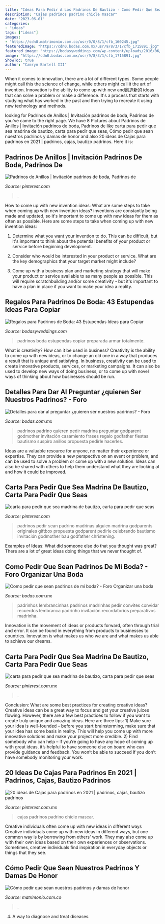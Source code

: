 ```yaml
---
title: "Ideas Para Pedir A Los Padrinos De Bautizo - Como Pedir Que Sean Padrinos De Mi Boda?"
description: "Cajas padrinos padrino chicle mascar"
date: "2023-06-01"
categories:
- "ideas"
tags: ["ideas"]
images:
- "https://cdn0.matrimonio.com.co/usr/0/0/8/1/cfb_160245.jpg"
featuredImage: "https://cdn0.bodas.com.mx/usr/9/8/3/1/cfb_1715891.jpg"
featured_image: "https://bodasyweddings.com/wp-content/uploads/2016/06/caja-de-regalos-para-padrinos-de-boda-529x705.jpg"
image: "https://cdn0.bodas.com.mx/usr/9/8/3/1/cfb_1715891.jpg"
ShowToc: true
author: "Camryn Bartell III"
---
```



When it comes to innovation, there are a lot of different types. Some people might call this the science of change, while others might call it the art of invention. Innovation is the ability to come up with new and創造新的 ideas that can solve a problem or make a difference. It's a process that starts with studying what has worked in the past and then trying to recreate it using new technology and methods.

	

		
looking for Padrinos de Anillos | Invitación padrinos de boda, Padrinos de you've came to the right page. We have 8 Pictures about Padrinos de Anillos | Invitación padrinos de boda, Padrinos de like carta para pedir que sea madrina de bautizo, carta para pedir que seas, Cómo pedir que sean nuestros padrinos y damas de honor and also 20 ideas de Cajas para padrinos en 2021 | padrinos, cajas, bautizo padrinos. Here it is:
		
    
## Padrinos De Anillos | Invitación Padrinos De Boda, Padrinos De

<img loading=lazy src="https://i.pinimg.com/736x/d2/1d/9f/d21d9f23d283d8bcf7533ff1170d5da7.jpg" onerror="this.onerror=null;this.src='https://tse1.mm.bing.net/th?id=OIP.9jnzWHdia5qHM3c9upGMcwHaJ3&amp;pid=15.1';" alt="Padrinos de Anillos | Invitación padrinos de boda, Padrinos de">

_Source: pinterest.com_

>. 

	

How to come up with new invention ideas: What are some steps to take when coming up with new invention ideas?
inventions are constantly being made and updated, so it's important to come up with new ideas for them as often as possible. Here are some steps to take when coming up with new invention ideas:
1. Determine what you want your invention to do. This can be difficult, but it's important to think about the potential benefits of your product or service before beginning development.

2. Consider who would be interested in your product or service. What are the key demographics that your target market might include?

3. Come up with a business plan and marketing strategy that will make your product or service available to as many people as possible. This will require scratchbuilding and/or some creativity - but it's important to have a plan in place if you want to make your idea a reality.


    
## Regalos Para Padrinos De Boda: 43 Estupendas Ideas Para Copiar

<img loading=lazy src="https://bodasyweddings.com/wp-content/uploads/2016/06/caja-de-regalos-para-padrinos-de-boda-529x705.jpg" onerror="this.onerror=null;this.src='https://tse1.mm.bing.net/th?id=OIP.vUboODKVnkCrCmHJRN55yQHaJ3&amp;pid=15.1';" alt="Regalos para Padrinos de Boda: 43 Estupendas Ideas para Copiar">

_Source: bodasyweddings.com_

>padrinos boda estupendas copiar preparada armar totalmente. 

	

What is creativity? How can it be used in business?
Creativity is the ability to come up with new ideas, or to change an old one in a way that produces a result that is unique and satisfying. In business, creativity can be used to create innovative products, services, or marketing campaigns. It can also be used to develop new ways of doing business, or to come up with novel ways of thinking about how businesses should be run.

    
## Detalles Para Dar Al Preguntar ¿quieren Ser Nuestros Padrinos? - Foro

<img loading=lazy src="https://cdn0.bodas.com.mx/usr/9/8/3/1/cfb_1715891.jpg" onerror="this.onerror=null;this.src='https://tse3.mm.bing.net/th?id=OIP.XYe-znmnxFTGI6jxym1j4QHaJ4&amp;pid=15.1';" alt="Detalles para dar al preguntar ¿quieren ser nuestros padrinos? - Foro">

_Source: bodas.com.mx_

>padrinos padrino quieren pedir madrina preguntar godparent godmother invitación casamiento frases regalo godfather fiestas bautismo suspiro anillos propuesta pedirle hacerles. 

	

Ideas are a valuable resource for anyone, no matter their experience or expertise. They can provide a new perspective on an event or problem, and can be used to solve a problem or come up with a new solution. Ideas can also be shared with others to help them understand what they are looking at and how it could be improved.

    
## Carta Para Pedir Que Sea Madrina De Bautizo, Carta Para Pedir Que Seas

<img loading=lazy src="https://i.pinimg.com/736x/51/27/01/512701d9bad0a1bd0d35be736bbeeda0.jpg" onerror="this.onerror=null;this.src='https://tse1.mm.bing.net/th?id=OIP.iBsWE-HJWhMnxFKbQ_KjgwHaJ2&amp;pid=15.1';" alt="carta para pedir que sea madrina de bautizo, carta para pedir que seas">

_Source: pinterest.com_

>padrinos pedir sean padrino madrinas alguien madrina godparents originales giftbox propuesta godparent pedirle celebrando bautismo invitación godmother bau godfather christening. 

	

Examples of Ideas: What did someone else do that you thought was great?
There are a lot of great ideas doing things that we never thought of.

    
## Como Pedir Que Sean Padrinos De Mi Boda? - Foro Organizar Una Boda

<img loading=lazy src="https://cdn0.bodas.com.mx/usr/1/8/4/7/cfb_1788566.jpg" onerror="this.onerror=null;this.src='https://tse2.mm.bing.net/th?id=OIP.dnCp1ht6as2cFqdYpKrFmAHaGp&amp;pid=15.1';" alt="Como pedir que sean padrinos de mi boda? - Foro Organizar una boda">

_Source: bodas.com.mx_

>padrinhos lembrancinhas padrinos madrinhas pedir convites convidar recuerdos lembranca padrinho invitación recordatorios preparativos madrinha. 

	

Innovation is the movement of ideas or products forward, often through trial and error. It can be found in everything from products to businesses to countries. Innovation is what makes us who we are and what makes us able to achieve our dreams.

    
## Carta Para Pedir Que Sea Madrina De Bautizo, Carta Para Pedir Que Seas

<img loading=lazy src="https://i.pinimg.com/736x/99/bc/5e/99bc5eb54010a98b020a82ccd16d67ba.jpg" onerror="this.onerror=null;this.src='https://tse1.mm.bing.net/th?id=OIP.6yK6b5oH3IpSQ-Zdn5dcigHaJ4&amp;pid=15.1';" alt="carta para pedir que sea madrina de bautizo, carta para pedir que seas">

_Source: pinterest.com.mx_

>. 

	

Conclusion: What are some best practices for creating creative ideas?
Creative ideas can be a great way to focus and get your creative juices flowing. However, there are a few best practices to follow if you want to create truly unique and amazing ideas. Here are three tips: 1) Make sure your idea is well-founded – before you start brainstorming, make sure that your idea has some basis in reality. This will help you come up with more innovative solutions and make your project more credible. 2) Find somebody who can help – If you’re going to have any hope of coming up with great ideas, it’s helpful to have someone else on board who can provide guidance and feedback. You won’t be able to succeed if you don’t have somebody monitoring your work.

    
## 20 Ideas De Cajas Para Padrinos En 2021 | Padrinos, Cajas, Bautizo Padrinos

<img loading=lazy src="https://i.pinimg.com/236x/2e/1c/f1/2e1cf1edbe301684002fc66de1280cac.jpg" onerror="this.onerror=null;this.src='https://tse3.mm.bing.net/th?id=OIP.7Zy8NyLz4A0c5w_WHxB-PQAAAA&amp;pid=15.1';" alt="20 ideas de Cajas para padrinos en 2021 | padrinos, cajas, bautizo padrinos">

_Source: pinterest.com.mx_

>cajas padrinos padrino chicle mascar. 

	

Creative individuals often come up with new ideas in different ways
Creative individuals come up with new ideas in different ways, but one common way is by borrowing from others' work. They may also come up with their own ideas based on their own experiences or observations. Sometimes, creative individuals find inspiration in everyday objects or things that they see.

    
## Cómo Pedir Que Sean Nuestros Padrinos Y Damas De Honor

<img loading=lazy src="https://cdn0.matrimonio.com.co/usr/0/0/8/1/cfb_160245.jpg" onerror="this.onerror=null;this.src='https://tse1.mm.bing.net/th?id=OIP.qkTI1Dtp4f883L-eKbUXKQHaHQ&amp;pid=15.1';" alt="Cómo pedir que sean nuestros padrinos y damas de honor">

_Source: matrimonio.com.co_

>. 

	

4. A way to diagnose and treat diseases 

